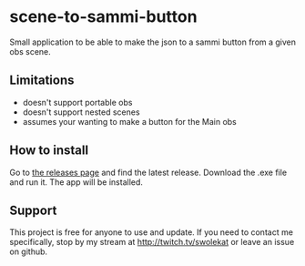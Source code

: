 # scene-to-sammi-button
Small application to be able to make the json to a sammi button from a given obs scene.

## Limitations
* doesn't support portable obs
* doesn't support nested scenes
* assumes your wanting to make a button for the Main obs


## How to install

Go to [the releases page](https://github.com/swolekat/scene-to-sammi-button/releases) and find the latest release. Download the .exe file and run it. The app will be installed.


## Support
This project is free for anyone to use and update. If you need to contact me specifically, stop by my stream at http://twitch.tv/swolekat or leave an issue on github. 
